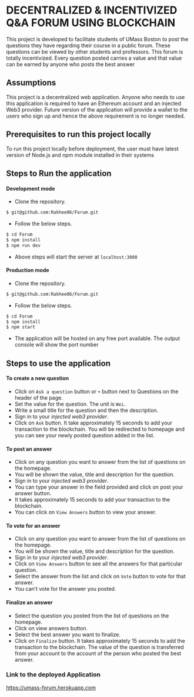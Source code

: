 # DECENTRALIZED & INCENTIVIZED Q&A FORUM USING BLOCKCHAIN

This project is developed to facilitate students of UMass Boston to post the questions they have regarding their course in a public forum. These questions can be viewed by other students and professors. This forum is totally incentivized. Every question posted carries a value and that value can be earned by anyone who posts the best answer


## Assumptions
This project is a decentralized web application. Anyone who needs to use this application is required to have an Ethereum account and an injected Web3 provider. Future version of the application will provide a wallet to the users who sign up and hence the above requirement is no longer needed.

## Prerequisites to run this project locally
To run this project locally before deployment, the user must have latest version of Node.js and npm module installed in their systems

## Steps to Run the application
#### Development mode
* Clone the repository.
```sh
$ git@github.com:Rakhee06/Forum.git
```
* Follow the below steps.
```sh
$ cd Forum
$ npm install
$ npm run dev
```
* Above steps will start the server at `localhost:3000`

#### Production mode
* Clone the repository.
```sh
$ git@github.com:Rakhee06/Forum.git
```
* Follow the below steps.
```sh
$ cd Forum
$ npm install
$ npm start
```
* The application will be hosted on any free port available. The output console will show the port number


## Steps to use the application
#### To create a new question
* Click on `Ask a question` button or `+` button next to Questions on the header of the page.
* Set the value for the question. The unit is `Wei`.
* Write a small title for the question and then the description. 
* Sign in to your *injected web3 provider*. 
* Click on `Ask` button. It take approximately 15 seconds to add your transaction to the blockchain. You will be redirected to homepage and you can see your newly posted question added in the list.

#### To post an answer 
* Click on any question you want to answer from the list of questions on the homepage. 
* You will be shown the value, title and description for the question. 
* Sign in to your *injected web3 provider*. 
* You can type your answer in the field provided and click on post your answer button.
* It takes approximately 15 seconds to add your transaction to the blockchain.
* You can click on `View Answers` button to view your answer. 
#### To vote for an answer 
* Click on any question you want to answer from the list of questions on the homepage. 
* You will be shown the value, title and description for the question. 
* Sign in to your *injected web3 provider*. 
* Click on `View Answers` button to see all the answers for that particular question. 
* Select the answer from the list and click on `Vote` button to vote for that answer. 
* You can’t vote for the answer you posted. 
#### Finalize an answer 
* Select the question you posted from the list of questions on the homepage. 
* Click on view answers button. 
* Select the best answer you want to finalize. 
* Click on `Finalize` button. It takes approximately 15 seconds to add the transaction to the blockchain. The value of the question is transferred from your account to the account of the person who posted the best answer.

### Link to the deployed Application
https://umass-forum.herokuapp.com
